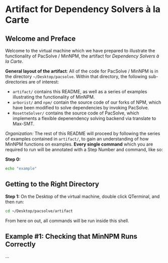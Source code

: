 # Artifact for Dependency Solvers à la Carte

## Welcome and Preface

Welcome to the virtual machine which we have prepared to illustrate the functionality of PacSolve / MinNPM, the artifact for *Dependency Solvers à la Carte*.

**General layout of the artifact**: All of the code for PacSolve / MinNPM is in the directory `~/Desktop/pacsolve`. Within that directory, the following sub-directories are of interest:

- `artifact/` contains this README, as well as a series of examples illustrating the functionality of MinNPM.
- `arborist/` and `npm/` contain the source code of our forks of NPM, which have been modified to solve dependencies by invoking PacSolve.
- `RosetteSolver/` contains the source code of PacSolve, which implements a flexible depenendency solving backend via translate to Max-SMT.

*Organization:* The rest of this README will proceed by following the series of examples contained in `artifact/`, to gain an understanding of how MinNPM functions on examples. **Every single command** which you are required to run will be annotated with a Step Number and command, like so:

**Step 0:**

```bash
echo "example"
```

## Getting to the Right Directory

**Step 1:**
On the Desktop of the virtual machine, double click QTerminal, and then run:

```bash
cd ~/Desktop/pacsolve/artifact
```

From here on out, all commands will be run inside this shell.

## Example #1: Checking that MinNPM Runs Correctly

...